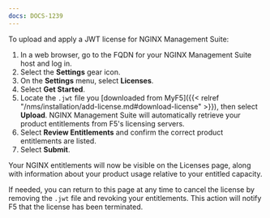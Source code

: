 ```yaml
---
docs: DOCS-1239
---
```


To upload and apply a JWT license for NGINX Management Suite:

1. In a web browser, go to the FQDN for your NGINX Management Suite host and log in.
2. Select the **Settings** gear icon.
3. On the **Settings** menu, select **Licenses**.
4. Select **Get Started**.
5. Locate the `.jwt` file you [downloaded from MyF5]({{< relref "/nms/installation/add-license.md#download-license" >}}), then select **Upload**. NGINX Management Suite will automatically retrieve your product entitlements from F5's licensing servers.
6. Select **Review Entitlements** and confirm the correct product entitlements are listed.
7. Select **Submit**.

Your NGINX entitlements will now be visible on the Licenses page, along with information about your product usage relative to your entitled capacity.

If needed, you can return to this page at any time to cancel the license by removing the `.jwt` file and revoking your entitlements. This action will notify F5 that the license has been terminated.

